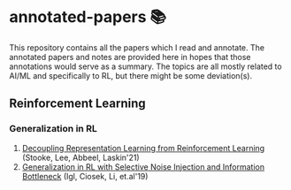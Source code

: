 # annotated-papers :books:
This repository contains all the papers which I read and annotate. The annotated papers and notes are provided here in hopes that those annotations would serve as a summary. The topics are all mostly related to AI/ML and specifically to RL, but there might be some deviation(s).

## Reinforcement Learning
### Generalization in RL

1. [Decoupling Representation Learning from Reinforcement Learning](https://github.com/kjanjua26/annotated-papers/blob/main/rl-generalization/decoupling_reps.pdf) (Stooke, Lee, Abbeel, Laskin'21)
2. [Generalization in RL with Selective Noise Injection and Information Bottleneck](https://github.com/kjanjua26/annotated-papers/blob/main/rl-generalization/selective_noise_injection_gen.pdf) (Igl, Ciosek, Li, et.al'19)
